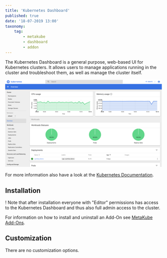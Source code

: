 ```yaml
---
title: 'Kubernetes Dashboard'
published: true
date: '18-07-2019 13:00'
taxonomy:
    tag:
        - metakube
        - dashboard
        - addon
---
```


The Kubernetes Dashboard is a general purpose, web-based UI for Kubernetes clusters. It allows users to manage applications running in the cluster and troubleshoot them, as well as manage the cluster itself.

![Kubernetes Dashboard Main Page](kubernetes-dashboard.png)

For more information also have a look at the [Kubernetes Documentation](https://kubernetes.io/docs/tasks/access-application-cluster/web-ui-dashboard/).

## Installation

! Note that after installation everyone with "Editor" permissions has access to the Kubernetes Dashboard and thus also full admin access to the cluster.

For information on how to install and uninstall an Add-On see [MetaKube Add-Ons](../default.en.md).

## Customization

There are no customization options.
